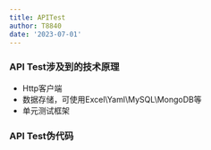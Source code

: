 ```yaml
---
title: APITest
author: T8840
date: '2023-07-01'
---
```


### API Test涉及到的技术原理

- Http客户端
- 数据存储，可使用Excel\Yaml\MySQL\MongoDB等
- 单元测试框架


### API Test伪代码